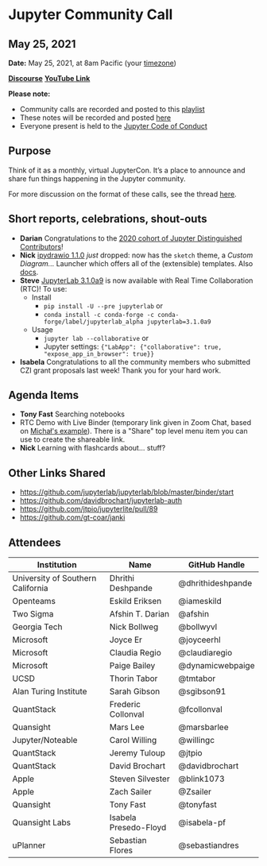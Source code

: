 # Jupyter Community Call 
## May 25, 2021

**Date:** May 25, 2021, at 8am Pacific (your [timezone](https://arewemeetingyet.com/Los%20Angeles/2021-05-25/8:00/Jupyter%20Community%20Call))

[**Discourse**](https://discourse.jupyter.org/t/jupyter-community-calls/668)
[**YouTube Link**](https://youtu.be/g9WrS4FlkeM)

**Please note:**
- Community calls are recorded and posted to this [playlist](https://www.youtube.com/playlist?list=PLUrHeD2K9Cmkoamm4NjLmvXC4Y6E1o8SP)
- These notes will be recorded and posted [here](https://jupyter.readthedocs.io/en/latest/community/community-call-notes/index.html)
- Everyone present is held to the [Jupyter Code of Conduct](https://jupyter.org/conduct)

## Purpose

Think of it as a monthly, virtual JupyterCon. It’s a place to announce and share fun things happening in the Jupyter community.

For more discussion on the format of these calls, see the thread [here](https://discourse.jupyter.org/t/reviving-the-all-jupyter-team-meetings/423).

## Short reports, celebrations, shout-outs

* **Darian** Congratulations to the [2020 cohort of Jupyter Distinguished Contributors](https://blog.jupyter.org/congratulations-distinguished-contributors-149deff3033c)!
* **Nick** [ipydrawio 1.1.0](https://github.com/deathbeds/ipydrawio/releases/tag/v1.1.0) _just_ dropped: now has the `sketch` theme, a _Custom Diagram..._ Launcher which offers all of the (extensible) templates. Also [docs](https://ipydrawio.rtfd.io).
* **Steve** [JupyterLab 3.1.0a9](https://github.com/jupyterlab/jupyterlab/releases/tag/v3.1.0a9) is now available with Real Time Collaboration (RTC)!  To use:
    * Install
      * `pip install -U --pre jupyterlab` or
      * `conda install -c conda-forge -c conda-forge/label/jupyterlab_alpha jupyterlab=3.1.0a9`
    * Usage 
      * `jupyter lab --collaborative` or
      * Jupyter settings: `{"LabApp": {"collaborative": true, "expose_app_in_browser": true}}`
* **Isabela** Congratulations to all the community members who submitted CZI grant proposals last week! Thank you for your hard work.

## Agenda Items

* **Tony Fast** Searching notebooks
* RTC Demo with Live Binder (temporary link given in Zoom Chat, based on [Michał's example](https://mybinder.org/v2/gh/krassowski/jupyterlab-demo/rtc-demo?urlpath=lab)).  There is a "Share" top level menu item you can use to create the shareable link.
* **Nick** Learning with flashcards about... stuff?

## Other Links Shared

- https://github.com/jupyterlab/jupyterlab/blob/master/binder/start
- https://github.com/davidbrochart/jupyterlab-auth
- https://github.com/jtpio/jupyterlite/pull/89
- https://github.com/gt-coar/janki

## Attendees

| Institution                       | Name               | GitHub Handle     |
| --------------------------------- | ------------------ | ----------------- |
| University of Southern California | Dhrithi Deshpande  | @dhrithideshpande |
| Openteams                         | Eskild Eriksen     | @iameskild        |
| Two Sigma                         | Afshin T. Darian   | @afshin           |
| Georgia Tech                      | Nick Bollweg       | @bollwyvl         |
| Microsoft                         | Joyce Er           | @joyceerhl        |
| Microsoft                         | Claudia Regio      | @claudiaregio     |
| Microsoft                         | Paige Bailey       | @dynamicwebpaige  |
| UCSD                              | Thorin Tabor       | @tmtabor          |
| Alan Turing Institute             | Sarah Gibson       | @sgibson91        |
| QuantStack                        | Frederic Collonval | @fcollonval       |
| Quansight                         | Mars Lee           | @marsbarlee       |
| Jupyter/Noteable                  | Carol Willing      | @willingc         |
| QuantStack                        | Jeremy Tuloup      | @jtpio            |
| QuantStack                        | David Brochart     | @davidbrochart    |
| Apple                             | Steven Silvester   | @blink1073        |
| Apple                             | Zach Sailer        | @Zsailer          | 
| Quansight                         | Tony Fast          | @tonyfast         |
| Quansight Labs                    | Isabela Presedo-Floyd | @isabela-pf    |
| uPlanner                          | Sebastian Flores   |    @sebastiandres |
